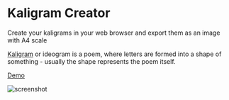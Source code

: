 # Kaligram Creator
Create your kaligrams in your web browser and export them as an image with A4 scale

[Kaligram](https://cs.wikipedia.org/wiki/Kaligram) or ideogram is a poem, where letters are formed into a shape of something - usually the shape represents the poem itself.

[Demo](https://adamhlavacek.com/kaligramcreator/)

![screenshot](https://user-images.githubusercontent.com/15877754/34064026-670bc506-e1f6-11e7-872e-8004d96dda9e.png)